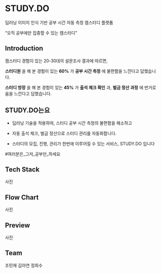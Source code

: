 # STUDY.DO
딥러닝 이미지 인식 기반 공부 시간 자동 측정 캠스터디 플랫폼

 “오직 공부에만 집중할 수 있는 캠스터디”


## Introduction

캠스터디 경험이 있는 20-30대의 설문조사 결과에 따르면,

 **스터디원** 을 해 본 경험이 있는 **60%** 가 **공부 시간 측정** 에 불편함을 느낀다고 답했습니다.

**스터디 방장** 을 해 본 경험이 있는  **45%** 가 **출석 체크 확인** 과, **벌금 정산 과정** 에 번거로움을 느낀다고 답했습니다.

## STUDY.DO는요

- 딥러닝 기술을 적용하여, 스터디 공부 시간 측정의 불편함을 해소하고
- 자동 출석 체크, 벌금 정산으로 스터디 관리를 자동화합니다.

- 스터디의 모집, 진행, 관리가 한번에 이루어질 수 있는 서비스,  STUDY.DO 입니다

#여러분은_그저_공부만_하세요

## Tech Stack

사진

## Flow Chart

사진

## Preview

사진

## Team

조민재
김아연
정희수
